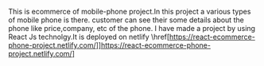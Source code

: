 This is ecommerce of mobile-phone project.In this project a various types of mobile phone is there. customer can see their some details about the phone like price,company, etc of the phone. I have made a project by using React Js technolgy.It is deployed on netlify \href[https://react-ecommerce-phone-project.netlify.com/]]https://react-ecommerce-phone-project.netlify.com/]
